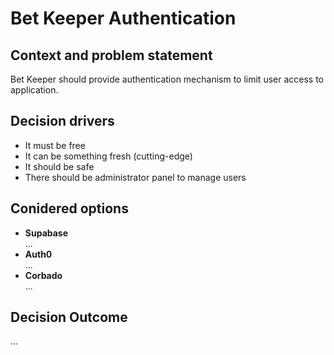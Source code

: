 
# Bet Keeper Authentication

## Context and problem statement

Bet Keeper should provide authentication mechanism to limit user access to application.

## Decision drivers

- It must be free
- It can be something fresh (cutting-edge)
- It should be safe
- There should be administrator panel to manage users

## Conidered options

- **Supabase**  
...
- **Auth0**  
...
- **Corbado**  
...


## Decision Outcome

...

